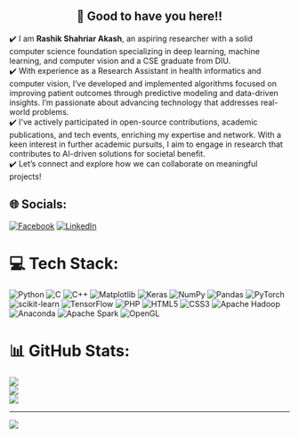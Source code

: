 <h2 align=center>👋 Good to have you here!!</h2>


✔️ I am **Rashik Shahriar Akash**, an aspiring researcher with a solid computer science foundation specializing in deep learning, machine learning, and computer vision and a CSE graduate from DIU. <br>✔️ With experience as a Research Assistant in health informatics and computer vision, I’ve developed and implemented algorithms focused on improving patient outcomes through predictive modeling and data-driven insights. I’m passionate about advancing technology that addresses real-world problems. <br>✔️  I've actively participated in open-source contributions, academic publications, and tech events, enriching my expertise and network. With a keen interest in further academic pursuits, I aim to engage in research that contributes to AI-driven solutions for societal benefit. <br>✔️ Let’s connect and explore how we can collaborate on meaningful projects!


## 🌐 Socials:
[![Facebook](https://img.shields.io/badge/Facebook-%231877F2.svg?logo=Facebook&logoColor=white)](https://facebook.com/HashtagRashik) [![LinkedIn](https://img.shields.io/badge/LinkedIn-%230077B5.svg?logo=linkedin&logoColor=white)](https://linkedin.com/in/Rasihik-Shahriar-Akash) 

# 💻 Tech Stack:
![Python](https://img.shields.io/badge/python-3670A0?style=for-the-badge&logo=python&logoColor=ffdd54) ![C](https://img.shields.io/badge/c-%2300599C.svg?style=for-the-badge&logo=c&logoColor=white) ![C++](https://img.shields.io/badge/c++-%2300599C.svg?style=for-the-badge&logo=c%2B%2B&logoColor=white) ![Matplotlib](https://img.shields.io/badge/Matplotlib-%23ffffff.svg?style=for-the-badge&logo=Matplotlib&logoColor=black) ![Keras](https://img.shields.io/badge/Keras-%23D00000.svg?style=for-the-badge&logo=Keras&logoColor=white) ![NumPy](https://img.shields.io/badge/numpy-%23013243.svg?style=for-the-badge&logo=numpy&logoColor=white) ![Pandas](https://img.shields.io/badge/pandas-%23150458.svg?style=for-the-badge&logo=pandas&logoColor=white) ![PyTorch](https://img.shields.io/badge/PyTorch-%23EE4C2C.svg?style=for-the-badge&logo=PyTorch&logoColor=white) ![scikit-learn](https://img.shields.io/badge/scikit--learn-%23F7931E.svg?style=for-the-badge&logo=scikit-learn&logoColor=white) ![TensorFlow](https://img.shields.io/badge/TensorFlow-%23FF6F00.svg?style=for-the-badge&logo=TensorFlow&logoColor=white) ![PHP](https://img.shields.io/badge/php-%23777BB4.svg?style=for-the-badge&logo=php&logoColor=white) ![HTML5](https://img.shields.io/badge/html5-%23E34F26.svg?style=for-the-badge&logo=html5&logoColor=white) ![CSS3](https://img.shields.io/badge/css3-%231572B6.svg?style=for-the-badge&logo=css3&logoColor=white) ![Apache Hadoop](https://img.shields.io/badge/Apache%20Hadoop-66CCFF?style=for-the-badge&logo=apachehadoop&logoColor=black) ![Anaconda](https://img.shields.io/badge/Anaconda-%2344A833.svg?style=for-the-badge&logo=anaconda&logoColor=white) ![Apache Spark](https://img.shields.io/badge/Apache%20Spark-FDEE21?style=for-the-badge&logo=apachespark&logoColor=black) ![OpenGL](https://img.shields.io/badge/OpenGL-%23FFFFFF.svg?style=for-the-badge&logo=opengl) 
# 📊 GitHub Stats:
![](https://github-readme-stats.vercel.app/api?username=RashikShahriar&theme=dark&hide_border=true&include_all_commits=false&count_private=false)<br/>
![](https://github-readme-streak-stats.herokuapp.com/?user=RashikShahriar&theme=dark&hide_border=true)<br/>
![](https://github-readme-stats.vercel.app/api/top-langs/?username=RashikShahriar&theme=dark&hide_border=true&include_all_commits=false&count_private=false&layout=compact)

---
[![](https://visitcount.itsvg.in/api?id=RashikShahriar&icon=0&color=0)](https://visitcount.itsvg.in)

<!-- Proudly created with GPRM ( https://gprm.itsvg.in ) -->

